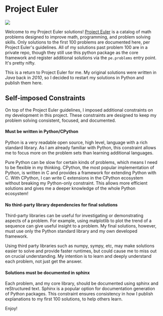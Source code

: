 # Project Euler

![](https://projecteuler.net/profile/tabenmalik.png)

Welcome to my Project Euler solutions! [Project Euler](https://projecteuler.net/)
is a catalog of math problems designed to improve math, programming, and
problem solving skills. Only solutions to the first 100 problems are documented
here, per Project Euler's guidelines. All of my solutions past problem 100 are
in a private repo, though they still use this python package as the core
framework and register additional solutions via the `pe.problems` entry point.
It's pretty nifty.

This is a return to Project Euler for me. My original solutions were written
in *Java* back in *2010*, so I decided to restart my solutions in Python and
publish them here.

## Self-imposed Constraints

On top of the Project Euler guidelines, I imposed additional constraints on
my development in this project. These constraints are designed to keep my
problem solving consistent, focused, and documented.

#### Must be written in Python/CPython

Python is a very readable open source, high level, language with a rich
standard library. As I am already familiar with Python, this constraint allows
me to focus more on the problem sets than learning additional languages.

Pure Python can be slow for certain kinds of problems, which means I need to
be flexible in my thinking. CPython, the most popular implementation of Python,
is written in C and provides a framework for extending Python with C. With
CPython, I can write C extensions in the CPython ecosystem without breaking my
Python-only constraint. This allows more efficient solutions and gives me a
deeper knowledge of the whole Python ecosystem!

#### No third-party library dependencies for final solutions

Third-party libraries can be useful for investigating or demonstrating aspects
of a problem. For example, using matplotlib to plot the trend of a sequence can
give useful insight to a problem. My final solutions, however, must use only
the Python standard library and my own developed framework.

Using third party libraries such as numpy, sympy, etc, may make solutions
easier to solve and provide faster runtimes, but could cause me to miss out on
crucial understanding. My intention is to learn and deeply understand each
problem, not just get the answer.

#### Solutions must be documented in sphinx

Each problem, and my core library, should be documented using sphinx and
reStructured text. Sphinx is a popular option for documentation generation
of Python packages. This constraint ensures consistency in how I publish
explanations to my first 100 solutions, to help others learn.

Enjoy!
